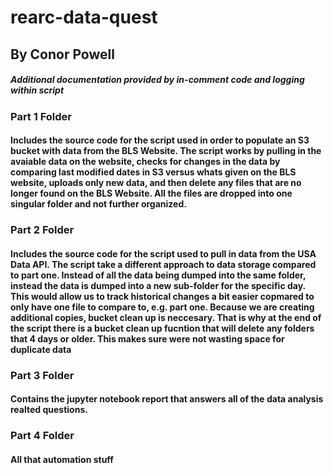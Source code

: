 # rearc-data-quest
## By Conor Powell
##### Additional documentation provided by in-comment code and logging within script

### Part 1 Folder
#### Includes the source code for the script used in order to populate an S3 bucket with data from the BLS Website. The script works by pulling in the avaiable data on the website, checks for changes in the data by comparing last modified dates in S3 versus whats given on the BLS website, uploads only new data, and then delete any files that are no longer found on the BLS Website. All the files are dropped into one singular folder and not further organized.

### Part 2 Folder
#### Includes the source code for the script used to pull in data from the USA Data API. The script take a different approach to data storage compared to part one. Instead of all the data being dumped into the same folder, instead the data is dumped into a new sub-folder for the specific day. This would allow us to track historical changes a bit easier copmared to only have one file to compare to, e.g. part one. Because we are creating additional copies, bucket clean up is neccesary. That is why at the end of the script there is a bucket clean up fucntion that will delete any folders that 4 days or older. This makes sure were not wasting space for duplicate data

### Part 3 Folder
#### Contains the jupyter notebook report that answers all of the data analysis realted questions.

### Part 4 Folder
#### All that automation stuff
